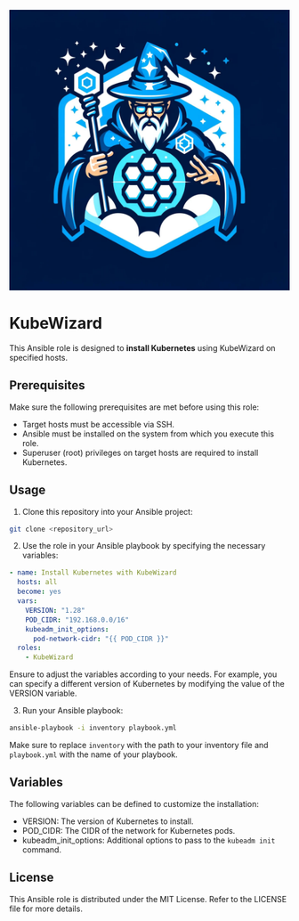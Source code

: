 ![KubeWizard Logo](https://github.com/KlementXV/KubeWizard/blob/main/logo.jpg?raw=true)

# KubeWizard
This Ansible role is designed to **install Kubernetes** using KubeWizard on specified hosts.

## Prerequisites

Make sure the following prerequisites are met before using this role:
- Target hosts must be accessible via SSH.
- Ansible must be installed on the system from which you execute this role.
- Superuser (root) privileges on target hosts are required to install Kubernetes.

## Usage

1. Clone this repository into your Ansible project:

```bash
git clone <repository_url>
```

2. Use the role in your Ansible playbook by specifying the necessary variables:
```yaml
- name: Install Kubernetes with KubeWizard
  hosts: all
  become: yes
  vars:
    VERSION: "1.28"
    POD_CIDR: "192.168.0.0/16"
    kubeadm_init_options:
      pod-network-cidr: "{{ POD_CIDR }}"
  roles:
    - KubeWizard
```

Ensure to adjust the variables according to your needs. For example, you can specify a different version of Kubernetes by modifying the value of the VERSION variable.

3. Run your Ansible playbook:
```bash
ansible-playbook -i inventory playbook.yml
```
Make sure to replace `inventory` with the path to your inventory file and `playbook.yml` with the name of your playbook.

## Variables

The following variables can be defined to customize the installation:
- VERSION: The version of Kubernetes to install.
- POD_CIDR: The CIDR of the network for Kubernetes pods.
- kubeadm_init_options: Additional options to pass to the `kubeadm init` command.

## License
This Ansible role is distributed under the MIT License. Refer to the LICENSE file for more details.
